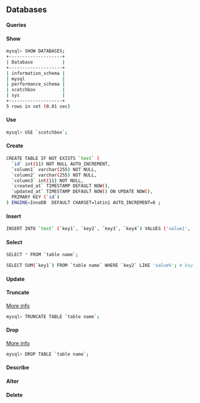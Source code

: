 ## Databases

#### Queries

#### Show

```bash
mysql> SHOW DATABASES;
+--------------------+
| Database           |
+--------------------+
| information_schema |
| mysql              |
| performance_schema |
| scotchbox          |
| sys                |
+--------------------+
5 rows in set (0.01 sec)
```

#### Use

```bash
mysql> USE `scotchbox`;
```

#### Create

```bash
CREATE TABLE IF NOT EXISTS `test` (
  `id` int(11) NOT NULL AUTO_INCREMENT,
  `column1` varchar(255) NOT NULL,
  `column2` varchar(255) NOT NULL,
  `column3` int(11) NOT NULL,
  `created_at` TIMESTAMP DEFAULT NOW(),
  `updated_at` TIMESTAMP DEFAULT NOW() ON UPDATE NOW(),
  PRIMARY KEY (`id`)
) ENGINE=InnoDB  DEFAULT CHARSET=latin1 AUTO_INCREMENT=6 ;
```

#### Insert

```bash
INSERT INTO `test` (`key1`, `key2`, `key3`, `key4`) VALUES ('value1', 'value2', 'value3', 'value4');
```

#### Select

```bash
SELECT * FROM `table name`;

SELECT SUM(`key1`) FROM `table name` WHERE `key2` LIKE 'value%'; # key1 must be numerical data type
```

#### Update

#### Truncate

[More info](https://dev.mysql.com/doc/refman/8.0/en/truncate-table.html)

```bash
mysql> TRUNCATE TABLE `table name`;
```

#### Drop

[More info](https://dev.mysql.com/doc/refman/8.0/en/drop-table.html)

```bash
mysql> DROP TABLE `table name`;
```

#### Describe

#### Alter

#### Delete
